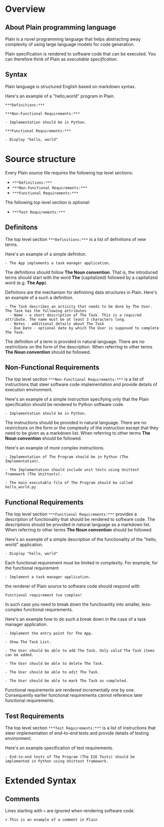 # Overview

## About Plain programming language

Plain is a novel programming language that helps abstracting away complexity of using large language models for code generation.

Plain specification is rendered to software code that can be executed. You can therefore think of Plain as *executable specification*.

## Syntax

Plain language is structured English based on markdown syntax.

Here's an example of a "hello,world" program in Plain.

```plain
***Definitions:***

***Non-Functional Requirements:***

- Implementation should be in Python.

***Functional Requirements:***

- Display "hello, world"
```

# Source structure

Every Plain source file requires the following top level sections:

- `***Definitions:***`
- `***Non-Functional Requirements:***`
- `***Functional Requirements:***`

The following top level section is optional:
- `***Test Requirements:***`


## Definitons

The top level section `***Definitions:***` is a list of definitions of new terms.

Here's an example of a simple definiton.

```plain
- The App implements a task manager application.
```

The definitions should follow **The Noun convention**. That is, the introduced terms should start with the word **The** (capitalized) followed by a capitalized word (e.g. **The App**).

Definitons are the mechanism for definining data structures in Plain. Here's an example of a such a definition.

```plain
- The Task describes an activity that needs to be done by The User. The Task has the following attributes
  - Name - a short description of The Task. This is a required attribute. The name must be at least 3 characters long.
  - Notes - additional details about The Task
  - Due Date - optional date by which The User is supposed to complete The Task.
```

The definition of a term is provided in natural language. There are no restrictions on the form of the description. When referring to other terms **The Noun convention** should be followed.

## Non-Functional Requirements

The top level section `***Non-Functional Requirements:***` is a list of instructions that steer software code implementation and provide details of execution environment.

Here's an example of a simple instruction specifying only that the Plain specification should be rendered to Python software code.

```plain
- Implementation should be in Python.
```

The instructions should be provided in natural language. There are no restrictions on the form or the complexity of the instruction except that they need to be given as a markdown list. When referring to other terms **The Noun convention** should be followed.

Here's an example of more complex instructions.

```plain
- Implementation of The Program should be in Python (The Implementation).

- The Implementation should include unit tests using Unittest framework (The Unittests).

- The main executable file of The Program should be called hello_world.py
```

## Functional Requirements

The top level section `***Functional Requirements:***` provides a description of functionality that should be rendered to software code. The descriptions should be provided in natural language as a markdown list. When referring to other terms **The Noun convention** should be followed.

Here's an example of a simple description of the functionality of the "hello, world" application.

```plain
- Display "hello, world"
```

Each functional requirement must be limited in complexity. For example, for the functional requirement

```plain
- Implement a task manager application.
```

the renderer of Plain source to software code should respond with

```
Functional requirement too complex!
```

In such case you need to break down the functioanlity into smaller, less-complex functional requirements.

Here's an example how to do such a break down in the case of a task manager application.

```plain
- Implement the entry point for The App.

- Show The Task List.

- The User should be able to add The Task. Only valid The Task items can be added.

- The User should be able to delete The Task.

- The User should be able to edit The Task.

- The User should be able to mark The Task as completed.
```

Functional requirements are rendered incrementally one by one. Consequently earlier functional requirements cannot reference later functional requirements.

## Test Requirements

The top level section `***Test Requirements:***` is a list of instructions that steer implementation of end-to-end tests and provide details of testing environment.

Here's an example specification of test requirements.

```plain
- End-to-end tests of The Program (The E2E Tests) should be implemented in Python using Unittest framework. 
```

# Extended Syntax

## Comments

Lines starting with `>` are ignored when rendering software code.

```plain
> This is an example of a comment in Plain
```
